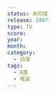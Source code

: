 ```yaml
---
status: 未完成
release: 1997
type: TV
score:
year:
month:
category:
  - 动漫
tags:
  - B类
  - 电波
---
```

